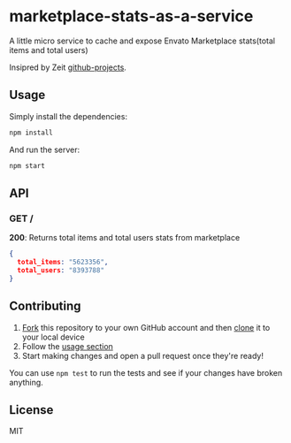 # marketplace-stats-as-a-service
A little micro service to cache and expose Envato Marketplace stats(total items and total users)

Insipred by Zeit [github-projects](https://github.com/zeit/github-projects).

## Usage

Simply install the dependencies:

```bash
npm install
```

And run the server:

```bash
npm start
```

## API

### GET /

**200**: Returns total items and total users stats from marketplace

```json
{
  total_items: "5623356",
  total_users: "8393788"
}
```

## Contributing

1. [Fork](https://help.github.com/articles/fork-a-repo/) this repository to your own GitHub account and then [clone](https://help.github.com/articles/cloning-a-repository/) it to your local device
2. Follow the [usage section](#usage)
3. Start making changes and open a pull request once they're ready!

You can use `npm test` to run the tests and see if your changes have broken anything.

## License

MIT
